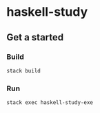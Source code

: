 # haskell-study

## Get a started

### Build
```sh
stack build
```

### Run
```sh
stack exec haskell-study-exe
```
